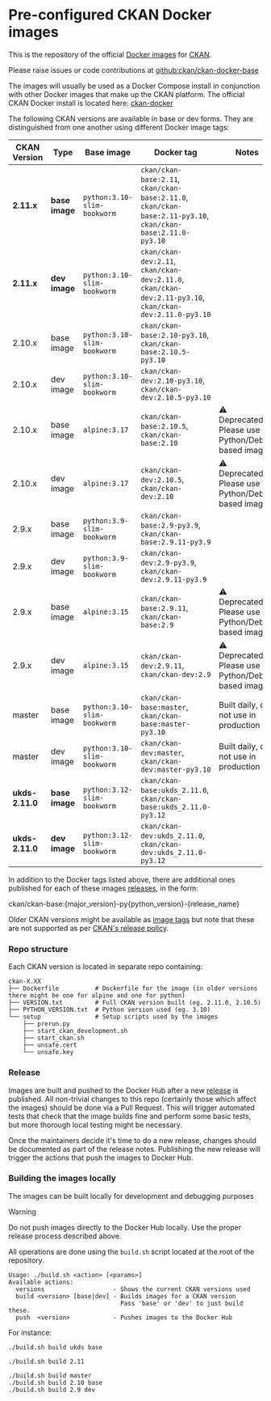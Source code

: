 # Pre-configured CKAN Docker images

This is the repository of the official [Docker images](https://hub.docker.com/r/ckan/ckan-base/)
for [CKAN](https://github.com/ckan/ckan/).

Please raise issues or code contributions at [github:ckan/ckan-docker-base](https://github.com/ckan/ckan-docker-base)

The images will usually be used as a Docker Compose install in conjunction with other Docker images that make up the
CKAN platform. The official CKAN Docker install is located here: [ckan-docker](https://github.com/ckan/ckan-docker)

The following CKAN versions are available in base or dev forms. They are distinguished from one another using different
Docker image tags:

| CKAN Version    | Type           | Base image                  | Docker tag                                                                                                   | Notes                                                        |
|-----------------|----------------|-----------------------------|--------------------------------------------------------------------------------------------------------------|--------------------------------------------------------------|
| **2.11.x**      | **base image** | `python:3.10-slim-bookworm` | `ckan/ckan-base:2.11`, `ckan/ckan-base:2.11.0`, `ckan/ckan-base:2.11-py3.10`, `ckan/ckan-base:2.11.0-py3.10` |                                                              |
| **2.11.x**      | **dev image**  | `python:3.10-slim-bookworm` | `ckan/ckan-dev:2.11`, `ckan/ckan-dev:2.11.0`, `ckan/ckan-dev:2.11-py3.10`, `ckan/ckan-dev:2.11.0-py3.10`     |                                                              |
| 2.10.x          | base image     | `python:3.10-slim-bookworm` | `ckan/ckan-base:2.10-py3.10`, `ckan/ckan-base:2.10.5-py3.10`                                                 |                                                              |
| 2.10.x          | dev image      | `python:3.10-slim-bookworm` | `ckan/ckan-dev:2.10-py3.10`, `ckan/ckan-dev:2.10.5-py3.10`                                                   |                                                              |
| 2.10.x          | base image     | `alpine:3.17`               | `ckan/ckan-base:2.10.5`, `ckan/ckan-base:2.10`                                                               | :warning: Deprecated. Please use a Python/Debian based image |
| 2.10.x          | dev image      | `alpine:3.17`               | `ckan/ckan-dev:2.10.5`, `ckan/ckan-dev:2.10`                                                                 | :warning: Deprecated. Please use a Python/Debian based image |
| 2.9.x           | base image     | `python:3.9-slim-bookworm`  | `ckan/ckan-base:2.9-py3.9`, `ckan/ckan-base:2.9.11-py3.9`                                                    |                                                              |
| 2.9.x           | dev image      | `python:3.9-slim-bookworm`  | `ckan/ckan-dev:2.9-py3.9`, `ckan/ckan-dev:2.9.11-py3.9`                                                      |                                                              |
| 2.9.x           | base image     | `alpine:3.15`               | `ckan/ckan-base:2.9.11`, `ckan/ckan-base:2.9`                                                                | :warning: Deprecated. Please use a Python/Debian based image |
| 2.9.x           | dev image      | `alpine:3.15`               | `ckan/ckan-dev:2.9.11`, `ckan/ckan-dev:2.9`                                                                  | :warning: Deprecated. Please use a Python/Debian based image |
| master          | base image     | `python:3.10-slim-bookworm` | `ckan/ckan-base:master`, `ckan/ckan-base:master-py3.10`                                                      | Built daily, do not use in production                        |
| master          | dev image      | `python:3.10-slim-bookworm` | `ckan/ckan-dev:master`, `ckan/ckan-dev:master-py3.10`                                                        | Built daily, do not use in production                        |
| **ukds-2.11.0** | **base image** | `python:3.12-slim-bookworm` | `ckan/ckan-base:ukds_2.11.0`, `ckan/ckan-base:ukds_2.11.0-py3.12`                                            |                                                              |
| **ukds-2.11.0** | **dev image**  | `python:3.12-slim-bookworm` | `ckan/ckan-dev:ukds_2.11.0`, `ckan/ckan-dev:ukds_2.11.0-py3.12`                                              |                                                              |

In addition to the Docker tags listed above, there are additional ones published for each of these
images [releases](https://github.com/ckan/ckan-docker-base/releases), in the form:

ckan/ckan-base:{major_version}-py{python_version}-{release_name}

Older CKAN versions might be available as [image tags](https://hub.docker.com/r/ckan/ckan-base/tags) but note that these
are not supported as
per [CKAN's release policy](https://docs.ckan.org/en/latest/maintaining/releases.html#supported-versions).

### Repo structure

Each CKAN version is located in separate repo containing:

```
ckan-X.XX
├── Dockerfile          # Dockerfile for the image (in older versions there might be one for alpine and one for python)
├── VERSION.txt         # Full CKAN version built (eg. 2.11.0, 2.10.5)
├── PYTHON_VERSION.txt  # Python version used (eg. 3.10)
└── setup               # Setup scripts used by the images
    ├── prerun.py
    ├── start_ckan_development.sh
    ├── start_ckan.sh
    ├── unsafe.cert
    └── unsafe.key

```

### Release

Images are built and pushed to the Docker Hub after a new [release](https://github.com/ckan/ckan-docker-base/releases)
is published.
All non-trivial changes to this repo (certainly those which affect the images) should be
done via a Pull Request. This will trigger automated tests that check that the image
builds fine and perform some basic tests, but more thorough local testing might be necessary.

Once the maintainers decide it's time to do a new release, changes should be documented as
part of the release notes. Publishing the new release will trigger the actions that push
the images to Docker Hub.

### Building the images locally

The images can be built locally for development and debugging purposes

> [!WARNING]
> Do not push images directly to the Docker Hub locally. Use the proper release process described
> above.

All operations are done using the `build.sh` script located at the root of the repository.

```
Usage: ./build.sh <action> [<params>]
Available actions:
  versions                   - Shows the current CKAN versions used
  build <version> [base|dev] - Builds images for a CKAN version
                               Pass 'base' or 'dev' to just build these.
  push  <version>            - Pushes images to the Docker Hub

```

For instance:

```
./build.sh build ukds base

./build.sh build 2.11

./build.sh build master
./build.sh build 2.10 base
./build.sh build 2.9 dev
```
